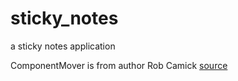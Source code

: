 # sticky_notes
a sticky notes application      

ComponentMover is from author Rob Camick 
[source](https://tips4java.wordpress.com/2009/06/14/moving-windows/)  


